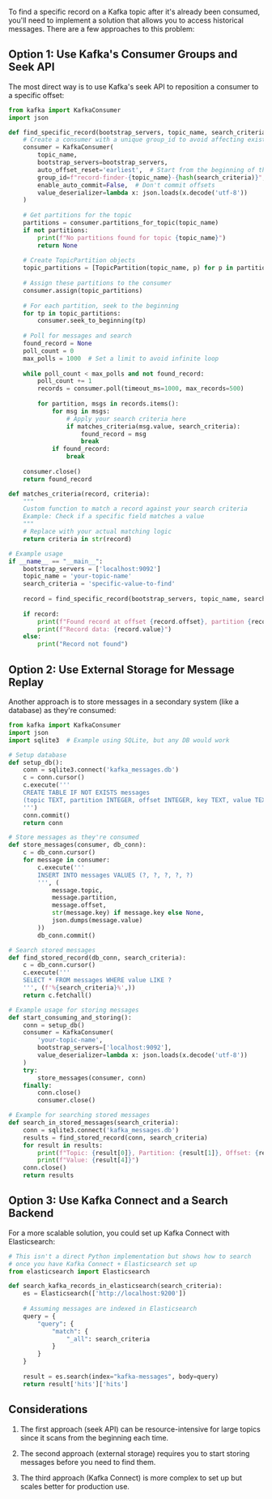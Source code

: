 To find a specific record on a Kafka topic after it's already been consumed, you'll need to implement a solution that allows you to access historical messages. There are a few approaches to this problem:

## Option 1: Use Kafka's Consumer Groups and Seek API

The most direct way is to use Kafka's seek API to reposition a consumer to a specific offset:

```python
from kafka import KafkaConsumer
import json

def find_specific_record(bootstrap_servers, topic_name, search_criteria):
    # Create a consumer with a unique group_id to avoid affecting existing consumers
    consumer = KafkaConsumer(
        topic_name,
        bootstrap_servers=bootstrap_servers,
        auto_offset_reset='earliest',  # Start from the beginning of the topic
        group_id=f"record-finder-{topic_name}-{hash(search_criteria)}",  # Unique group
        enable_auto_commit=False,  # Don't commit offsets
        value_deserializer=lambda x: json.loads(x.decode('utf-8'))
    )
    
    # Get partitions for the topic
    partitions = consumer.partitions_for_topic(topic_name)
    if not partitions:
        print(f"No partitions found for topic {topic_name}")
        return None
    
    # Create TopicPartition objects
    topic_partitions = [TopicPartition(topic_name, p) for p in partitions]
    
    # Assign these partitions to the consumer
    consumer.assign(topic_partitions)
    
    # For each partition, seek to the beginning
    for tp in topic_partitions:
        consumer.seek_to_beginning(tp)
    
    # Poll for messages and search
    found_record = None
    poll_count = 0
    max_polls = 1000  # Set a limit to avoid infinite loop
    
    while poll_count < max_polls and not found_record:
        poll_count += 1
        records = consumer.poll(timeout_ms=1000, max_records=500)
        
        for partition, msgs in records.items():
            for msg in msgs:
                # Apply your search criteria here
                if matches_criteria(msg.value, search_criteria):
                    found_record = msg
                    break
            if found_record:
                break
    
    consumer.close()
    return found_record

def matches_criteria(record, criteria):
    """
    Custom function to match a record against your search criteria
    Example: Check if a specific field matches a value
    """
    # Replace with your actual matching logic
    return criteria in str(record)

# Example usage
if __name__ == "__main__":
    bootstrap_servers = ['localhost:9092']
    topic_name = 'your-topic-name'
    search_criteria = 'specific-value-to-find'
    
    record = find_specific_record(bootstrap_servers, topic_name, search_criteria)
    
    if record:
        print(f"Found record at offset {record.offset}, partition {record.partition}")
        print(f"Record data: {record.value}")
    else:
        print("Record not found")
```

## Option 2: Use External Storage for Message Replay

Another approach is to store messages in a secondary system (like a database) as they're consumed:

```python
from kafka import KafkaConsumer
import json
import sqlite3  # Example using SQLite, but any DB would work

# Setup database
def setup_db():
    conn = sqlite3.connect('kafka_messages.db')
    c = conn.cursor()
    c.execute('''
    CREATE TABLE IF NOT EXISTS messages
    (topic TEXT, partition INTEGER, offset INTEGER, key TEXT, value TEXT)
    ''')
    conn.commit()
    return conn

# Store messages as they're consumed
def store_messages(consumer, db_conn):
    c = db_conn.cursor()
    for message in consumer:
        c.execute('''
        INSERT INTO messages VALUES (?, ?, ?, ?, ?)
        ''', (
            message.topic, 
            message.partition, 
            message.offset, 
            str(message.key) if message.key else None,
            json.dumps(message.value)
        ))
        db_conn.commit()

# Search stored messages
def find_stored_record(db_conn, search_criteria):
    c = db_conn.cursor()
    c.execute('''
    SELECT * FROM messages WHERE value LIKE ?
    ''', (f'%{search_criteria}%',))
    return c.fetchall()

# Example usage for storing messages
def start_consuming_and_storing():
    conn = setup_db()
    consumer = KafkaConsumer(
        'your-topic-name',
        bootstrap_servers=['localhost:9092'],
        value_deserializer=lambda x: json.loads(x.decode('utf-8'))
    )
    try:
        store_messages(consumer, conn)
    finally:
        conn.close()
        consumer.close()

# Example for searching stored messages
def search_in_stored_messages(search_criteria):
    conn = sqlite3.connect('kafka_messages.db')
    results = find_stored_record(conn, search_criteria)
    for result in results:
        print(f"Topic: {result[0]}, Partition: {result[1]}, Offset: {result[2]}")
        print(f"Value: {result[4]}")
    conn.close()
    return results
```

## Option 3: Use Kafka Connect and a Search Backend

For a more scalable solution, you could set up Kafka Connect with Elasticsearch:

```python
# This isn't a direct Python implementation but shows how to search
# once you have Kafka Connect + Elasticsearch set up
from elasticsearch import Elasticsearch

def search_kafka_records_in_elasticsearch(search_criteria):
    es = Elasticsearch(['http://localhost:9200'])
    
    # Assuming messages are indexed in Elasticsearch
    query = {
        "query": {
            "match": {
                "_all": search_criteria
            }
        }
    }
    
    result = es.search(index="kafka-messages", body=query)
    return result['hits']['hits']
```

## Considerations

1. The first approach (seek API) can be resource-intensive for large topics since it scans from the beginning each time.

2. The second approach (external storage) requires you to start storing messages before you need to find them.

3. The third approach (Kafka Connect) is more complex to set up but scales better for production use.
